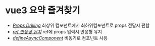 # vue3 요약 즐겨찾기


* [*Props Drilling*](./props-drilling.md) 최상위 컴포넌트에서 최하위컴포넌트로 props 전달시 편함
* [*ref 반응성 유지*](./props-reactive.md) ref에 props 입력시 반응형 유지
* [*defineAsyncComponent*](./notSyncComponent.md) 비동기로 컴포넌트 사용
